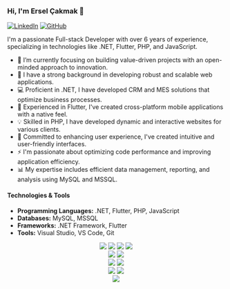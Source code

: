 ### Hi, I'm Ersel Çakmak 👋

[![LinkedIn](https://img.shields.io/badge/-LinkedIn-blue?style=flat&logo=Linkedin&logoColor=white&link=https://www.linkedin.com/in/ersel-cakmak/)](https://www.linkedin.com/in/erselcakmak/)
[![GitHub](https://img.shields.io/badge/-GitHub-181717?style=flat&logo=github)](https://github.com/erselcakmak)

I'm a passionate Full-stack Developer with over 6 years of experience, specializing in technologies like .NET, Flutter, PHP, and JavaScript.

- 🌱 I’m currently focusing on building value-driven projects with an open-minded approach to innovation.
- 🚀 I have a strong background in developing robust and scalable web applications.
- 💻 Proficient in .NET, I have developed CRM and MES solutions that optimize business processes.
- 📱 Experienced in Flutter, I've created cross-platform mobile applications with a native feel.
- 💡 Skilled in PHP, I have developed dynamic and interactive websites for various clients.
- 🌟 Committed to enhancing user experience, I've created intuitive and user-friendly interfaces.
- ⚡ I'm passionate about optimizing code performance and improving application efficiency.
- 📊 My expertise includes efficient data management, reporting, and analysis using MySQL and MSSQL.

#### Technologies & Tools
- **Programming Languages:** .NET, Flutter, PHP, JavaScript
- **Databases:** MySQL, MSSQL
- **Frameworks:** .NET Framework, Flutter
- **Tools:** Visual Studio, VS Code, Git

<!--START_SECTION:colourise-->
<p align="center">
  <img src="https://img.shields.io/badge/-.NET-512BD4?style=for-the-badge&logo=.net" />
  <img src="https://img.shields.io/badge/-Flutter-02569B?style=for-the-badge&logo=flutter" />
  <img src="https://img.shields.io/badge/-PHP-777BB4?style=for-the-badge&logo=php&logoColor=white" />
  <img src="https://img.shields.io/badge/-JavaScript-F7DF1E?style=for-the-badge&logo=javascript&logoColor=black" />
  <br />
  <img src="https://img.shields.io/badge/-MySQL-4479A1?style=for-the-badge&logo=mysql&logoColor=white" />
  <img src="https://img.shields.io/badge/-MSSQL-CC2927?style=for-the-badge&logo=microsoft-sql-server&logoColor=white" />
  <br />
  <img src="https://img.shields.io/badge/-.NET_Framework-512BD4?style=for-the-badge&logo=.net" />
  <img src="https://img.shields.io/badge/-Flutter-02569B?style=for-the-badge&logo=flutter" />
  <br />
  <img src="https://img.shields.io/badge/-Visual_Studio-5C2D91?style=for-the-badge&logo=visual-studio" />
  <img src="https://img.shields.io/badge/-VS_Code-007ACC?style=for-the-badge&logo=visual-studio-code&logoColor=white" />
  <br />
  <img src="https://img.shields.io/badge/-Git-F05032?style=for-the-badge&logo=git&logoColor=white" />
</p>
<!--END_SECTION:colourise-->


